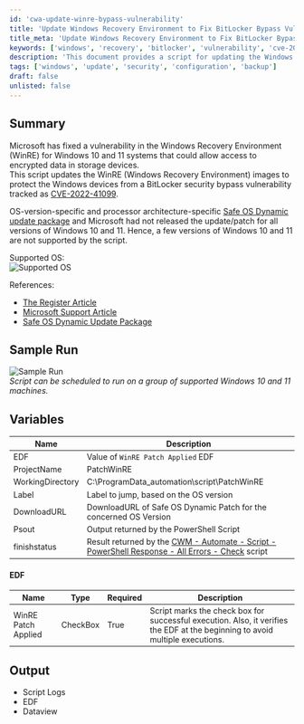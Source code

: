 ```yaml
---
id: 'cwa-update-winre-bypass-vulnerability'
title: 'Update Windows Recovery Environment to Fix BitLocker Bypass Vulnerability'
title_meta: 'Update Windows Recovery Environment to Fix BitLocker Bypass Vulnerability'
keywords: ['windows', 'recovery', 'bitlocker', 'vulnerability', 'cve-2022-41099', 'update', 'security']
description: 'This document provides a script for updating the Windows Recovery Environment (WinRE) to address a BitLocker security bypass vulnerability (CVE-2022-41099) in Windows 10 and 11. It includes details on supported OS versions, variables used in the script, sample run outputs, and references for further information.'
tags: ['windows', 'update', 'security', 'configuration', 'backup']
draft: false
unlisted: false
---
```

## Summary

Microsoft has fixed a vulnerability in the Windows Recovery Environment (WinRE) for Windows 10 and 11 systems that could allow access to encrypted data in storage devices.  
This script updates the WinRE (Windows Recovery Environment) images to protect the Windows devices from a BitLocker security bypass vulnerability tracked as [CVE-2022-41099](https://msrc.microsoft.com/update-guide/vulnerability/CVE-2022-41099).

OS-version-specific and processor architecture-specific [Safe OS Dynamic update package](https://www.catalog.update.microsoft.com/Search.aspx?q=Safe%20OS) and Microsoft had not released the update/patch for all versions of Windows 10 and 11. Hence, a few versions of Windows 10 and 11 are not supported by the script.

Supported OS:  
![Supported OS](..\..\..\static\img\KB5025175---CVE-2022-41099---Update-WinRE-partition---Bitlocker-Fix\image_1.png)

References:  
- [The Register Article](https://www.theregister.com/2023/03/19/microsoft_fix_bitlocker_bypass/)  
- [Microsoft Support Article](https://support.microsoft.com/en-us/topic/kb5025175-updating-the-winre-partition-on-deployed-devices-to-address-security-vulnerabilities-in-cve-2022-41099-ba6621fa-5a9f-48f1-9ca3-e13eb56fb589)  
- [Safe OS Dynamic Update Package](https://www.catalog.update.microsoft.com/Search.aspx?q=Safe%20OS)  

## Sample Run

![Sample Run](..\..\..\static\img\KB5025175---CVE-2022-41099---Update-WinRE-partition---Bitlocker-Fix\image_2.png)  
*Script can be scheduled to run on a group of supported Windows 10 and 11 machines.*

## Variables

| Name               | Description                                                               |
|--------------------|---------------------------------------------------------------------------|
| EDF                | Value of `WinRE Patch Applied` EDF                                       |
| ProjectName        | PatchWinRE                                                               |
| WorkingDirectory    | C:\ProgramData\_automation\script\PatchWinRE                            |
| Label              | Label to jump, based on the OS version                                   |
| DownloadURL        | DownloadURL of Safe OS Dynamic Patch for the concerned OS Version       |
| Psout              | Output returned by the PowerShell Script                                  |
| finishstatus       | Result returned by the [CWM - Automate - Script - PowerShell Response - All Errors - Check](https://proval.itglue.com/DOC-5078775-11738521) script |

#### EDF

| Name                  | Type      | Required | Description                                                                 |
|-----------------------|-----------|----------|-----------------------------------------------------------------------------|
| WinRE Patch Applied    | CheckBox  | True     | Script marks the check box for successful execution. Also, it verifies the EDF at the beginning to avoid multiple executions. |

## Output

- Script Logs
- EDF
- Dataview




